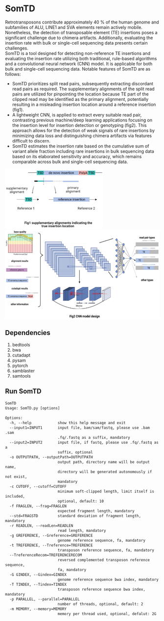 # SomTD  
Retrotransposons contribute approximately 40 % of the human genome and subfamilies of ALU, LINE1 and SVA elements remain actively mobile. Nonetheless, the detection of transposable element (TE) insertions poses a significant challenge due to chimera artifacts. Additionally, evaluating the insertion rate with bulk or single-cell sequencing data presents certain challenges.  
SomTD is a tool designed for detecting non-reference TE insertions and evaluating the insertion rate utilizing both traditional, rule-based algorithms and a convolutional neural network (CNN) model. It is applicable for both bulk and single-cell sequencing data. Notable features of SomTD are as follows:  
- SomTD prioritizes split read pairs, subsequently extracting discordant read pairs as required. The supplementary alignments of the split read pairs are utilized for pinpointing the location because TE part of the clipped read may be identified as the primary alignment, potentially resulting in a misleading insertion location around a reference insertion (fig1).  
- A lightweight CNN, is applied to extract every suitable read pair, contrasting previous machine/deep learning applications focusing on the insertion level for insertion detection or genotyping (fig2). This approach allows for the detection of weak signals of rare insertions by minimizing data loss and distinguishing chimera artifacts via features difficult to discern.  
- SomTD estimates the insertion rate based on the cumulative sum of variant allele fraction including rare insertions in bulk sequencing data based on its elaborated sensitivity and accuracy, which remains comparable across bulk and single-cell sequencing data.  
<img src="https://github.com/MarcelloMalpighi/SomTD/blob/main/SomTD_fig1.png" height="197px" width="320px"/>  
<img src="https://github.com/MarcelloMalpighi/SomTD/blob/main/SomTD_fig2.png" height="292px" width="587px"/>  

## Dependencies  
1. bedtools  
2. bwa  
3. cutadapt  
4. pysam  
5. pytorch  
6. samblaster  
7. samtools  
## Run SomTD  
```
SomTD
Usage: SomTD.py [options]

Options:
  -h, --help            show this help message and exit
  --input1=INPUT1       input file, bam/sam/fastq, please use .bam .sam
                        .fq/.fastq as a suffix, mandatory
  --input2=INPUT2       input file, if fastq, please use .fq/.fastq as a
                        suffix, optional
  -o OUTPUTPATH, --outputPath=OUTPUTPATH
                        output path, directory name will be output name,
                        directory will be generated autonomously if not exist,
                        mandatory
  -c CUTOFF, --cutoff=CUTOFF
                        minimum soft-clipped length, limit itself is included,
                        optional, default: 10
  -f FRAGLEN, --frag=FRAGLEN
                        expected fragment length, mandatory
  --std=FRAGSTD         standard deviation of fragment length, mandatory
  -r READLEN, --readLen=READLEN
                        read length, mandatory
  -g GREFERENCE, --Greference=GREFERENCE
                        genome reference sequence, fa, mandatory
  -t TREFERENCE, --Treference=TREFERENCE
                        transposon reference sequence, fa, mandatory
  --TreferenceRecom=TREFERENCERECOM
                        reversed complemented transposon reference sequence,
                        fa, mandatory
  -G GINDEX, --Gindex=GINDEX
                        genome reference sequence bwa index, mandatory
  -T TINDEX, --Tindex=TINDEX
                        transposon reference sequence bwa index, mandatory
  -p PARALLEL, --parallel=PARALLEL
                        number of threads, optional, default: 2
  -m MEMORY, --memory=MEMORY
                        memory per thread used, optional, defalut: 2G
```
